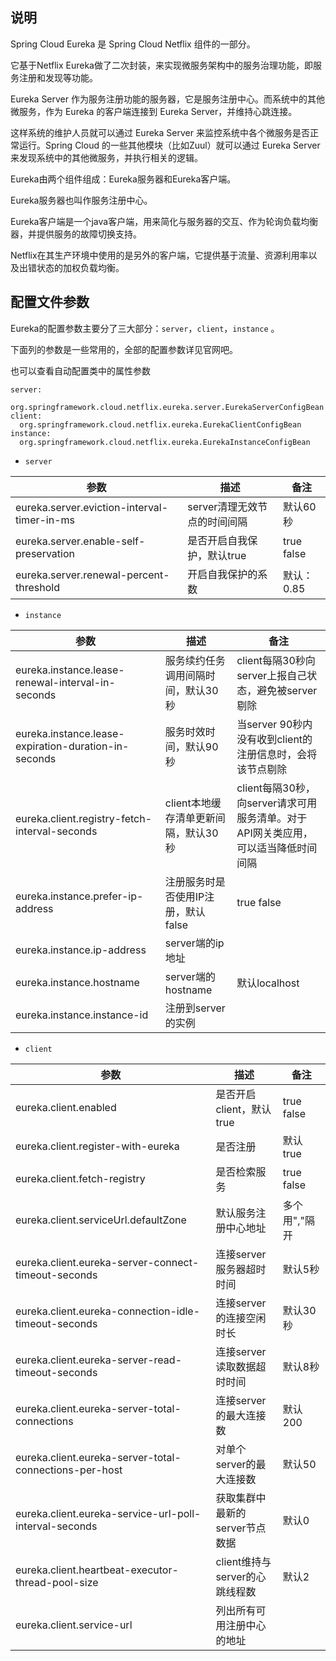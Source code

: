 ## 说明
Spring Cloud Eureka 是 Spring Cloud Netflix 组件的一部分。

它基于Netflix Eureka做了二次封装，来实现微服务架构中的服务治理功能，即服务注册和发现等功能。

Eureka Server 作为服务注册功能的服务器，它是服务注册中心。而系统中的其他微服务，作为 Eureka 的客户端连接到 Eureka Server，并维持心跳连接。

这样系统的维护人员就可以通过 Eureka Server 来监控系统中各个微服务是否正常运行。Spring Cloud 的一些其他模块（比如Zuul）就可以通过 Eureka Server 来发现系统中的其他微服务，并执行相关的逻辑。

Eureka由两个组件组成：Eureka服务器和Eureka客户端。

Eureka服务器也叫作服务注册中心。

Eureka客户端是一个java客户端，用来简化与服务器的交互、作为轮询负载均衡器，并提供服务的故障切换支持。

Netflix在其生产环境中使用的是另外的客户端，它提供基于流量、资源利用率以及出错状态的加权负载均衡。

## 配置文件参数

Eureka的配置参数主要分了三大部分：`server`，`client`，`instance` 。

下面列的参数是一些常用的，全部的配置参数详见官网吧。

也可以查看自动配置类中的属性参数
```shell script
server: 
  org.springframework.cloud.netflix.eureka.server.EurekaServerConfigBean
client: 
  org.springframework.cloud.netflix.eureka.EurekaClientConfigBean
instance: 
  org.springframework.cloud.netflix.eureka.EurekaInstanceConfigBean
```


- `server`

| 参数                                        | 描述                         | 备注       |
| ------------------------------------------- | ---------------------------- | ---------- |
| eureka.server.eviction-interval-timer-in-ms | server清理无效节点的时间间隔 | 默认60秒   |
| eureka.server.enable-self-preservation      | 是否开启自我保护，默认true   | true false |
| eureka.server.renewal-percent-threshold     | 开启自我保护的系数           | 默认：0.85 |

- `instance`

| 参数                                                 | 描述                                 | 备注                                                         |
| ---------------------------------------------------- | ------------------------------------ | ------------------------------------------------------------ |
| eureka.instance.lease-renewal-interval-in-seconds    | 服务续约任务调用间隔时间，默认30秒   | client每隔30秒向server上报自己状态，避免被server剔除         |
| eureka.instance.lease-expiration-duration-in-seconds | 服务时效时间，默认90秒               | 当server 90秒内没有收到client的注册信息时，会将该节点剔除    |
| eureka.client.registry-fetch-interval-seconds        | client本地缓存清单更新间隔，默认30秒 | client每隔30秒，向server请求可用服务清单。对于API网关类应用，可以适当降低时间间隔 |
| eureka.instance.prefer-ip-address                    | 注册服务时是否使用IP注册，默认false  | true false                                                   |
| eureka.instance.ip-address                           | server端的ip地址                     |                                                              |
| eureka.instance.hostname                             | server端的hostname                   | 默认localhost                                                |
| eureka.instance.instance-id                          | 注册到server的实例                   |                                                              |

- `client`

| 参数                                                   | 描述                           | 备注          |
| ------------------------------------------------------ | ------------------------------ | ------------- |
| eureka.client.enabled                                  | 是否开启client，默认true       | true false    |
| eureka.client.register-with-eureka                     | 是否注册                       | 默认true      |
| eureka.client.fetch-registry                           | 是否检索服务                   | true false    |
| eureka.client.serviceUrl.defaultZone                   | 默认服务注册中心地址           | 多个用","隔开 |
| eureka.client.eureka-server-connect-timeout-seconds    | 连接server服务器超时时间       | 默认5秒       |
| eureka.client.eureka-connection-idle-timeout-seconds   | 连接server的连接空闲时长       | 默认30秒      |
| eureka.client.eureka-server-read-timeout-seconds       | 连接server读取数据超时时间     | 默认8秒       |
| eureka.client.eureka-server-total-connections          | 连接server的最大连接数         | 默认200       |
| eureka.client.eureka-server-total-connections-per-host | 对单个server的最大连接数       | 默认50        |
| eureka.client.eureka-service-url-poll-interval-seconds | 获取集群中最新的server节点数据 | 默认0         |
| eureka.client.heartbeat-executor-thread-pool-size      | client维持与server的心跳线程数 | 默认2         |
| eureka.client.service-url                              | 列出所有可用注册中心的地址     |               |